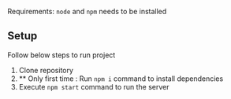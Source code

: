 Requirements: `node` and `npm` needs to be installed

## Setup
Follow below steps to run project

1. Clone repository
2. ** Only first time : Run `npm i` command to install dependencies  
3. Execute `npm start` command to run the server 
